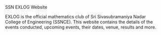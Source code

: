SSN EXLOG Website

EXLOG is the official mathematics club of Sri Sivasubramaniya Nadar College of Engineering (SSNCE). This website contains the details of the events conducted, upcoming events, their dates, venue, results and more.

